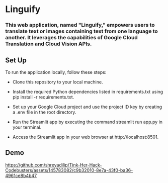 # Linguify
### This web application, named "Linguify," empowers users to translate text or images containing text from one language to another. It leverages the capabilities of Google Cloud Translation and Cloud Vision APIs.

## Set Up
 To run the application locally, follow these steps:
 
 - Clone this repository to your local machine.
   
 - Install the required Python dependencies listed in requirements.txt using pip install -r requirements.txt.
 
 - Set up your Google Cloud project and use the project ID key by creating a .env file in the root directory.
 
 - Run the Streamlit app by executing the command streamlit run app.py in your terminal.
 
 - Access the Streamlit app in your web browser at http://localhost:8501.

## Demo

https://github.com/shreyadilip/Tink-Her-Hack-Codebusters/assets/145783082/c9b32010-8e7a-43f0-ba36-4961ce8b4b47

